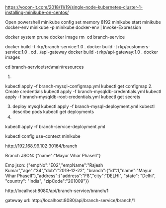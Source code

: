 https://vocon-it.com/2018/11/19/single-node-kubernetes-cluster-1-installing-minikube-on-centos/

Open powershell
minikube config set memory 8192
minikube start
minikube docker-env
minikube -p minikube docker-env | Invoke-Expression

docker system prune
docker image rm <image id>
cd branch-service


docker build -t rkp/branch-service:1.0 .
docker build -t rkp/customers-service:1.0 .
cd ../api-gateway
docker build -t rkp/api-gateway:1.0 .
docker images

cd branch-service\src\main\resources

1. 
kubectl apply -f branch-mysql-configmap.yml
kubectl get configmap
2. Create credentials
kubectl apply -f branch-mysqldb-credentials.yml
kubectl apply -f branch-mysqldb-root-credentials.yml
kubectl get secrets

3. deploy mysql
kubectl apply -f branch-mysql-deployment.yml
kubectl describe pods <pod id>
kubectl get deployments
4. 
kubectl apply -f branch-service-deployment.yml

kubectl config use-context minikube

http://192.168.99.102:30164/branch

Branch JSON:
{"name":"Mayur Vihar PhaseII"}

Emp json:
{"empNo":"E02","empName":"Rajesh Kumar","age":"34","dob":"2019-12-22",
 "branch":{"id":1,"name":"Mayur Vihar PhaseII"},"address":{"address":"F8","city":"DELHI", "state": "Delhi", "country": "India", "zipCode":"201009"}}
 
 http://localhost:8080/api/branch-service/branch/1
 
 gateway url:
 http://localhost:8080/api/branch-service/branch/1